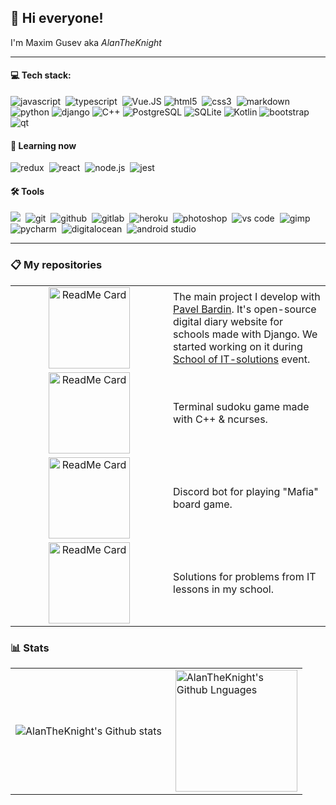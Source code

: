## :wave: Hi everyone!

I'm Maxim Gusev aka *AlanTheKnight*

---

#### :computer: Tech stack:

<img alt="javascript" src="https://img.shields.io/badge/javascript-000000.svg?&style=for-the-badge&logo=javascript&logoColor=F7DF1E" />&nbsp;
<img alt="typescript" src="https://img.shields.io/badge/typescript-007ACC.svg?&style=for-the-badge&logo=typescript&logoColor=fff" />&nbsp;
<img alt="Vue.JS" src="https://img.shields.io/badge/vuejs-4FC08D.svg?&style=for-the-badge&logo=vuedotjs&logoColor=fff">
<img alt="html5" src="https://img.shields.io/badge/html-E34F26.svg?&style=for-the-badge&logo=html5&logoColor=fff" />&nbsp;
<img alt="css3" src="https://img.shields.io/badge/css-1572B6.svg?&style=for-the-badge&logo=css3&logoColor=fff" />&nbsp;
<img alt="markdown" src="https://img.shields.io/badge/markdown-000.svg?&style=for-the-badge&logo=markdown&logoColor=fff" />&nbsp;
<img alt="python" src="https://img.shields.io/badge/python-3776AB.svg?&style=for-the-badge&logo=python&logoColor=fff">
<img alt="django" src="https://img.shields.io/badge/django-092E20.svg?&style=for-the-badge&logo=django&logoColor=fff">
<img alt="C++" src="https://img.shields.io/badge/c++-00599C.svg?&style=for-the-badge&logo=cplusplus&logoColor=fff">
<img alt="PostgreSQL" src="https://img.shields.io/badge/postgresql-4169E1.svg?&style=for-the-badge&logo=postgresql&logoColor=fff">
<img alt="SQLite" src="https://img.shields.io/badge/sqlite-003B57.svg?&style=for-the-badge&logo=sqlite&logoColor=fff">
<img alt="Kotlin" src="https://img.shields.io/badge/kotlin-7F52FF.svg?&style=for-the-badge&logo=kotlin&logoColor=fff">
<img alt="bootstrap" src="https://img.shields.io/badge/bootstrap-7610F7.svg?&style=for-the-badge&logo=bootstrap&logoColor=fff" />&nbsp;
<img alt="qt" src="https://img.shields.io/badge/qt-41CD52.svg?&style=for-the-badge&logo=qt&logoColor=fff" />&nbsp;

#### :book: Learning now

<img alt="redux" src="https://img.shields.io/badge/redux-764ABC.svg?&style=for-the-badge&logo=redux&logoColor=fff"/>&nbsp;
<img alt="react" src="https://img.shields.io/badge/react-61DAFB.svg?&style=for-the-badge&logo=react&logoColor=fff" />&nbsp;
<img alt="node.js" src="https://img.shields.io/badge/node.js-90C53F.svg?&style=for-the-badge&logo=node.js&logoColor=fff" />&nbsp;
<img alt="jest" src="https://img.shields.io/badge/jest-C21325.svg?&style=for-the-badge&logo=jest&logoColor=fff" />&nbsp;

#### :hammer_and_wrench: Tools

<img src="https://img.shields.io/badge/linux-FCC624.svg?&style=for-the-badge&logo=linux&logoColor=000"/>&nbsp;
<img alt="git" src="https://img.shields.io/badge/git-F05033.svg?&style=for-the-badge&logo=git&logoColor=fff" />&nbsp;
<img alt="github" src="https://img.shields.io/badge/github-000.svg?&style=for-the-badge&logo=github&logoColor=fff" />&nbsp;
<img alt="gitlab" src="https://img.shields.io/badge/gitlab-380D75.svg?&style=for-the-badge&logo=gitlab&logoColor=fff" />&nbsp;
<img alt="heroku" src="https://img.shields.io/badge/heroku-5920B1.svg?&style=for-the-badge&logo=heroku&logoColor=fff" />&nbsp;
<img alt="photoshop" src="https://img.shields.io/badge/photoshop-31A8FF.svg?&style=for-the-badge&logo=adobe-photoshop&logoColor=fff" />&nbsp;
<img alt="vs code" src="https://img.shields.io/badge/vscode-007ACC.svg?&style=for-the-badge&logo=visual-studio-code&logoColor=fff" />&nbsp;
<img alt="gimp" src="https://img.shields.io/badge/gimp-5C5543.svg?&style=for-the-badge&logo=gimp&logoColor=fff" />&nbsp;
<img alt="pycharm" src="https://img.shields.io/badge/pycharm-000.svg?&style=for-the-badge&logo=pycharm&logoColor=fff" />&nbsp;
<img alt="digitalocean" src="https://img.shields.io/badge/digital ocean-0080FF.svg?&style=for-the-badge&logo=digitalocean&logoColor=fff" />&nbsp;
<img alt="android studio" src="https://img.shields.io/badge/android studio-3DDC84.svg?&style=for-the-badge&logo=androidstudio&logoColor=fff" />&nbsp;

---

### 📋 My repositories

<table>
  <tr>
    <td width="50%" align="center">
      <a href="https://github.com/ideasoft-spb/school-diary">
        <img src="https://github-readme-stats.vercel.app/api/pin/?username=atk-studio&repo=diary56&theme=radical" height="130px" alt="ReadMe Card"/>
      </a>
    </td>
    <td>
      The main project I develop with <a href="https://github.com/pashs-ba">Pavel Bardin</a>.
      It's open-source digital diary website for schools made with Django. We started working
      on it during <a href="https://www.itschoolspb.ru">School of IT-solutions</a> event.
    </td>
  </tr>
  <tr>
    <td width="50%" align="center">
      <a href="https://github.com/alantheknight/sudoku">
        <img src="https://github-readme-stats.vercel.app/api/pin/?username=alantheknight&repo=sudoku&theme=radical" height="130px" alt="ReadMe Card"/>
      </a>
    </td>
    <td>
      Terminal sudoku game made with C++ & ncurses.
    </td>
  </tr>
  <tr>
    <td width="50%" align="center">
      <a href="https://github.com/alantheknight/discord-mafia-bot">
        <img src="https://github-readme-stats.vercel.app/api/pin/?username=alantheknight&repo=discord-mafia-bot&theme=radical" height="130px" alt="ReadMe Card"/>
      </a>
    </td>
    <td>
      Discord bot for playing "Mafia" board game.
    </td>
  </tr>
  <tr>
    <td width="50%" align="center">
      <a href="https://github.com/alantheknight/school-ict-lessons">
        <img src="https://github-readme-stats.vercel.app/api/pin/?username=alantheknight&repo=school-ict-lessons&theme=radical" height="130px" alt="ReadMe Card"/>
      </a>
    </td>
    <td>
      Solutions for problems from IT lessons in my school.
    </td>
  </tr>
</table>

### 📊 Stats

<table>
  <tr>
    <td>
      <img align="left" src="https://github-readme-streak-stats.herokuapp.com/?user=AlanTheKnight&theme=radical&hide_border=true" alt="AlanTheKnight's Github stats"/>
    </td>
    <td>
      <img height="195px" align="right" alt="AlanTheKnight's Github Lnguages" src="https://github-readme-stats-eight-theta.vercel.app/api/top-langs/?username=AlanTheKnight&theme=radical&layout=compact&hide_border=true" />
    </td>
  </tr>
</table>
